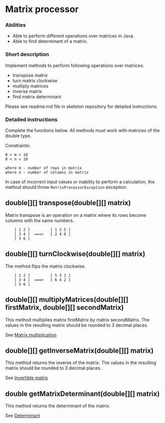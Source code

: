 # Matrix processor

### Abilities
- Able to perform different operations over matrices in Java.
- Able to find determinant of a matrix.


### Short description
Implement  methods to perform following operations over matrices:

- transpose matrix
- turn matrix clockwise
- multiply matrices
- inverse matrix
- find matrix determinant

Please see readme.md  file in skeleton repository for detailed instructions.


### Detailed instructions
Complete the functions below. All methods must work with matrices of the double type.

Constraints:

```
0 < m < 10
0 < n < 10

where m - number of rows in matrix 
where n - number of columns in matrix
```

In case of incorrect input values or inability to perform a calculation, the method should throw `MatrixProcessorException`
exception.

## double[][] transpose(double[][] matrix)
Matrix transpose is an operation on a matrix where its rows become columns with the same numbers.

        [ 1 2 ]         [ 1 3 5 ]    
        [ 3 4 ]  ===>   [ 2 4 6 ]    
        [ 5 6 ]         

## double[][] turnClockwise(double[][] matrix)
The method flips the matrix clockwise.

        [ 1 2 ]         [ 5 3 1 ]    
        [ 3 4 ]  ===>   [ 6 4 2 ]    
        [ 5 6 ]         

## double[][] multiplyMatrices(double[][] firstMatrix, double[][] secondMatrix)
This method multiplies matrix firstMatrix by matrix secondMatrix. The values in the resulting matrix should be rounded to 3 decimal places.

See [Matrix multiplication](https://en.wikipedia.org/wiki/Matrix_multiplication)

## double[][] getInverseMatrix(double[][] matrix)
This method returns the inverse of the matrix. The values in the resulting matrix should be rounded to 3 decimal places.

See [Invertible matrix](https://en.wikipedia.org/wiki/Invertible_matrix)

## double getMatrixDeterminant(double[][] matrix)
This method returns the determinant of the matrix.

See [Determinant](https://en.wikipedia.org/wiki/Determinant)
